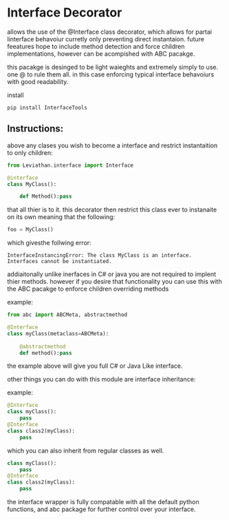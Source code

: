 # Interface Decorator

allows the use of the @Interface class decorator, which allows for partai linterface behavoiur curretly only preventing direct instantaion. 
future feeatures hope to include method detection and force children implementations, however can be acompished with ABC pacakge.

this pacakge is desinged to be light waieghts and extremely simply to use. one @ to rule them all. in this case enforcing typical interface behavoiurs with good readability.


install

```cli
pip install InterfaceTools
```

## Instructions:

above any clases you wish to become a interface and restrict instantaition to only children: 

```Python
from Leviathan.interface import Interface

@interface
class MyClass():

    def Method():pass
```

that all thier is to it. this decorator then restrict this class ever to instanaite on its own meaning that the following:

```Python
foo = MyClass()
```
which givesthe follwing error:

```
InterfaceInstancingError: The class MyClass is an interface. Interfaces cannot be instantiated.
```

addiaitonally unlike inerfaces in C# or java you are not required to implent thier methods. however if you desire that functionality you can use this with the ABC pacakge to enforce children overriding methods 

example:

```python
from abc import ABCMeta, abstractmethod

@Interface 
class myClass(metaclass=ABCMeta):
    
    @abstractmethod
    def method():pass
```

the example above will give you full C# or Java Like interface.


other things you can do with this module are interface inheritance:


example:

```python
@Interface 
class myClass():
    pass
@Interface
class class2(myClass):
    pass
```

which you can also inherit from regular classes as well.

```python
class myClass():
    pass
@Interface
class class2(myClass):
    pass
```

the interface wrapper is fully compatable with all the default python functions, and abc package for further control over your interface.